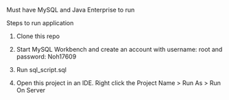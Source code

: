 Must have MySQL and Java Enterprise to run

Steps to run application

1. Clone this repo

2. Start MySQL Workbench and create an account with username: root and password: Noh17609

3. Run sql_script.sql

4. Open this project in an IDE. Right click the Project Name > Run As > Run On Server
